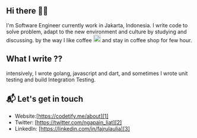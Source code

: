 ## Hi there 👋🏻

I'm Software Engineer currently work in Jakarta, Indonesia. I write code to solve problem, adapt to the new environment and culture by studying and discussing. by the way I like coffee <img class="emoji" alt="coffee" height="20" width="20" src="https://github.githubassets.com/images/icons/emoji/unicode/2615.png"> and stay in coffee shop for few hour.

## What I write ??
intensively, I wrote golang, javascript and dart, and sometimes I wrote unit testing and build Integration Testing.

## 📬 Let's get in touch
- Website:[https://codetify.me/about][1]
- Twitter: [https://twitter.com/ngapain_liat][2]
- LinkedIn: [https://linkedin.com/in/fajrulaulia][3]

[1]: https://codetify.me/about
[2]: https://twitter.com/ngapain_liat
[3]: https://linkedin.com/in/fajrulaulia
